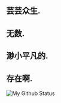 ## 芸芸众生.
## 无数.
## 渺小平凡的.
## 存在啊.

![My Github Status](https://github-readme-stats.vercel.app/api?username=war408705279&theme=react&include_all_commits=true&count_private=true&show_icons=true&hide_border=true&cache_seconds=1800 "My Github Status")
